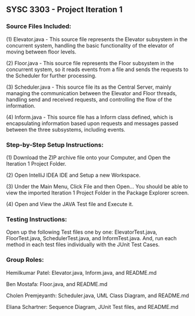 ##  SYSC 3303 - Project Iteration 1

### Source Files Included:

(1) Elevator.java - This source file represents the Elevator subsystem in the concurrent system, handling the basic functionality of the elevator of moving between floor levels.

(2) Floor.java - This source file represents the Floor subsystem in the concurrent system, so it reads events from a file and sends the requests to the Scheduler for further processing.

(3) Scheduler.java - This source file its as the Central Server, mainly managing the communication between the Elevator and Floor threads, handling send and received requests, and controlling the flow of the information.

(4) Inform.java - This source file has a Inform class defined, which is encapsulating information based upon requests and messages passed between the three subsystems, including events.


### Step-by-Step Setup Instructions:

(1) Download the ZIP archive file onto your Computer, and Open the Iteration 1 Project Folder. 

(2) Open IntelliJ IDEA IDE and Setup a new Workspace. 

(3) Under the Main Menu, Click File and then Open… You should be able to view the imported Iteration 1 Project Folder in the Package Explorer screen.

(4) Open and View the JAVA Test file and Execute it.


### Testing Instructions:

Open up the following Test files one by one: ElevatorTest.java, FloorTest.java, SchedulerTest.java, and InformTest.java. And, run each method in each test files individually with the JUnit Test Cases.


### Group Roles:

Hemilkumar Patel: Elevator.java, Inform.java, and README.md

Ben Mostafa: Floor.java, and README.md

Cholen Premjeyanth: Scheduler.java, UML Class Diagram, and README.md

Eliana Schartner: Sequence Diagram, JUnit Test files, and README.md

